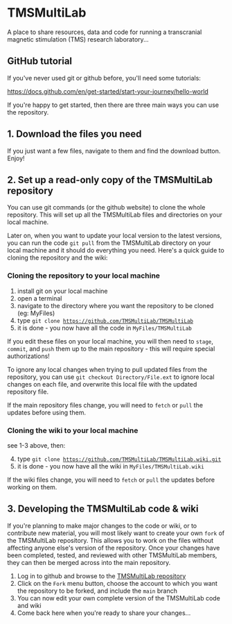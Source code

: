 # TMSMultiLab
A place to share resources, data and code for running a transcranial magnetic stimulation (TMS) research laboratory...

## GitHub tutorial
If you've never used git or github before, you'll need some tutorials:

https://docs.github.com/en/get-started/start-your-journey/hello-world

If you're happy to get started, then there are three main ways you can use the repository.

## 1. Download the files you need
If you just want a few files, navigate to them and find the download button. Enjoy!

## 2. Set up a read-only copy of the TMSMultiLab repository
You can use git commands (or the github website) to clone the whole repository. This will set up all the TMSMultiLab files and directories on your local machine.

Later on, when you want to update your local version to the latest versions, you can run the code <code>git pull</code> from the TMSMultiLab directory on your local machine and it should do everything you need. Here's a quick guide to cloning the repository and the wiki:

### Cloning the repository to your local machine

1. install git on your local machine
2. open a terminal
3. navigate to the directory where you want the repository to be cloned (eg: MyFiles)
4. type <code>git clone  https://github.com/TMSMultiLab/TMSMultiLab</code>
5. it is done - you now have all the code in <code>MyFiles/TMSMultiLab</code>

If you edit these files on your local machine, you will then need to <code>stage</code>, <code>commit</code>, and <code>push</code> them up to the main repository - this will require special authorizations!

To ignore any local changes when trying to pull updated files from the repository, you can use <code>git checkout Directory/File.ext</code> to ignore local changes on each file, and overwrite this local file with the updated repository file.

If the main repository files change, you will need to <code>fetch</code> or <code>pull</code> the updates before using them.

### Cloning the wiki to your local machine
see 1-3 above, then:

4. type <code>git clone https://github.com/TMSMultiLab/TMSMultiLab.wiki.git</code>
5. it is done - you now have all the wiki in <code>MyFiles/TMSMultiLab.wiki</code>

If the wiki files change, you will need to <code>fetch</code> or <code>pull</code> the updates before working on them.

## 3. Developing the TMSMultiLab code & wiki
If you're planning to make major changes to the code or wiki, or to contribute new material, you will most likely want to create your own <code>fork</code> of the TMSMultiLab repository. This allows you to work on the files without affecting anyone else's version of the repository. Once your changes have been completed, tested, and reviewed with other TMSMultiLab members, they can then be merged across into the main repository.

1. Log in to github and browse to the [TMSMultiLab repository](https://github.com/TMSMultiLab/TMSMultiLab)
2. Click on the <code>Fork</code> menu button, choose the account to which you want the repository to be forked, and include the <code>main</code> branch
3. You can now edit your own complete version of the TMSMultiLab code and wiki
4. Come back here when you're ready to share your changes...
